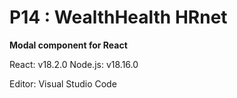 # P14 : WealthHealth HRnet

**Modal component for React**

React: v18.2.0
Node.js: v18.16.0

Editor: Visual Studio Code
